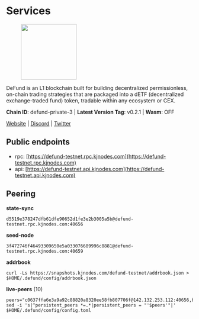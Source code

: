 # Services

<figure><img src="https://raw.githubusercontent.com/kj89/testnet_manuals/main/pingpub/logos/defund.png" width="150" alt=""><figcaption></figcaption></figure>

DeFund is an L1 blockchain built for building decentralized permissionless,  on-chain trading strategies that are packaged into a dETF (decentralized  exchange-traded fund) token, tradable within any ecosystem or CEX.

**Chain ID**: defund-private-3 | **Latest Version Tag**: v0.2.1 | **Wasm**: OFF

[Website](https://www.defund.app) | [Discord](https://discord.gg/FV26pRPZ3P) | [Twitter](https://twitter.com/defund_finance)


## Public endpoints

* rpc: [https://defund-testnet.rpc.kjnodes.com](https://defund-testnet.rpc.kjnodes.com)
* api: [https://defund-testnet.api.kjnodes.com](https://defund-testnet.api.kjnodes.com)

## Peering

**state-sync**

```
d5519e378247dfb61dfe90652d1fe3e2b3005a5b@defund-testnet.rpc.kjnodes.com:40656
```

**seed-node**

```
3f472746f46493309650e5a033076689996c8881@defund-testnet.rpc.kjnodes.com:40659
```

**addrbook**
```
curl -Ls https://snapshots.kjnodes.com/defund-testnet/addrbook.json > $HOME/.defund/config/addrbook.json
```

**live-peers** (10)
```
peers="c0637ffa6e3a9a92c88820a8320ee58fb807706f@142.132.253.112:40656,b5f48558fd70799ae123bd879ce12205478be379@135.125.180.36:20756,36909ce5289d8f994fb2562f7a188a79ce826359@141.95.145.41:27656,d5519e378247dfb61dfe90652d1fe3e2b3005a5b@65.109.68.190:40656,72ab81b6ba22876fc7f868b58efecb05ffac9753@65.109.86.236:28656,bad21eb0dd7d2002912acc42a89b66a0deb44a03@65.21.134.202:26576,27184beff22d064a593233bbe6b0883f9f7fc2ff@45.87.104.74:26656,20151f8b15d6f3ad670f5bfc1c747de72e96fb3f@194.180.176.128:26656,b914bb37cc8d1b7fb91579a79f7438a24d16de65@45.147.199.172:26656,7df51b9f8ec9405fddb7c35b534a70fe70f6b93e@194.163.191.80:26656"
sed -i 's|^persistent_peers *=.*|persistent_peers = "'$peers'"|' $HOME/.defund/config/config.toml
```
